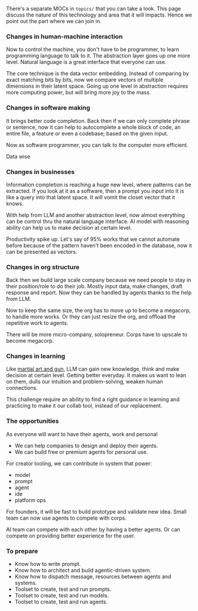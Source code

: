 
There's a separate MOCs in `topics/` that you can take a look.
This page discuss the nature of this technology and area that it will impacts. Hence we point out the part where we can join in.

### Changes in human-machine interaction

Now to control the machine, you don't have to be programmer, to learn programming language to talk to it. The abstraction layer goes up one more level. Natural language is a great interface that everyone can use.

The core technique is the data vector embedding. Instead of comparing by exact matching bits by bits, now we compare vectors of multiple dimensions in their latent space. Going up one level in abstraction requires more computing power, but will bring more joy to the mass.

### Changes in software making

It brings better code completion. Back then if we can only complete phrase or sentence, now it can help to autocomplete a whole block of code, an entire file, a feature or even a codebase; based on the given input.

Now as software programmer, you can talk to the computer more efficient.

Data wise

### Changes in businesses

Information completion is reaching a huge new level, where patterns can be extracted. If you look at it as a software, then a prompt you input into it is like a query into that latent space. It will vomit the closet vector that it knows.

With help from LLM and another abstraction level, now almost everything can be control thru the natural language interface. AI model with reasoning ability can help us to make decision at certain level.

Productivity spike up. Let's say of 95% works that we cannot automate before because of the pattern haven't been encoded in the database, now it can be presented as vectors.

### Changes in org structure

Back then we build large scale company because we need people to stay in their position/role to do their job. Mostly input data, make changes, draft response and report. Now they can be handled by agents thanks to the help from LLM.

Now to keep the same size, the org has to move up to become a megacorp, to handle more works.
Or they can just resize the org, and offload the repetitive work to agents.

There will be more micro-company, solopreneur. Corps have to upscale to become megacorp.

### Changes in learning

Like [martial art and gun](), LLM can gain new knowledge, think and make decision at certain level. Getting better everyday. It makes us want to lean on them, dulls our intuition and problem-solving, weaken human connections.

This challenge require an ability to find a right guidance in learning and practicing to make it our collab tool, instead of our replacement.

### The opportunities

As everyone will want to have their agents, work and personal

- We can help companies to design and deploy their agents.
- We can build free or premium agents for personal use.

For creator tooling, we can contribute in system that power:

- model
- prompt
- agent
- ide
- platform ops

For founders, it will be fast to build prototype and validate new idea. Small team can now use agents to compete with corps.

AI team can compete with each other by having a better agents. Or can compete on providing better experience for the user.

### To prepare

- Know how to write prompt.
- Know how to architect and build agentic-driven system.
- Know how to dispatch message, resources between agents and systems.
- Toolset to create, test and run prompts.
- Toolset to create, test and run models.
- Toolset to create, test and run agents.
